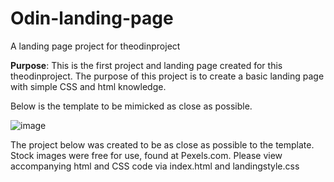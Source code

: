 # Odin-landing-page
A landing page project for theodinproject


<strong>Purpose</strong>: This is the first project and landing page created for this theodinproject. The purpose of this project is to create a basic landing page with simple CSS and html knowledge.

Below is the template to be mimicked as close as possible.

![image](https://user-images.githubusercontent.com/126652917/227807705-2749efe9-a28f-42d5-a170-39d3ab188e6d.png)

The project below was created to be as close as possible to the template. Stock images were free for use, found at Pexels.com. Please view accompanying html and CSS code via index.html and landingstyle.css

